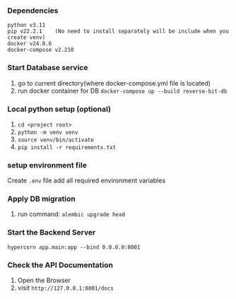 ### Dependencies
```
python v3.11
pip v22.2.1    (No need to install separately will be include when you create venv)
docker v24.0.6
docker-compose v2.210
```

### Start Database service
1. go to current directory(where docker-compose.yml file is located)
2. run docker container for DB `docker-compose up --build reverse-bit-db`

### Local python setup (optional)
1. `cd <project root>`
2. `python -m venv venv`
3. `source venv/bin/activate`
4. `pip install -r requirements.txt`

### setup environment file
Create `.env` file 
add all required environment variables

### Apply DB migration
1. run command: `alembic upgrade head` 

### Start the Backend Server
`hypercorn app.main:app --bind 0.0.0.0:8001`

### Check the API Documentation
1. Open the Browser
2. visit `http://127.0.0.1:8001/docs`